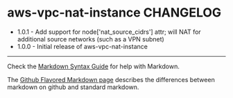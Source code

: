 aws-vpc-nat-instance CHANGELOG
==============================

* 1.0.1 - Add support for node['nat_source_cidrs'] attr; will NAT for additional source networks (such as a VPN subnet)
* 1.0.0 - Initial release of aws-vpc-nat-instance

- - -
Check the [Markdown Syntax Guide](http://daringfireball.net/projects/markdown/syntax) for help with Markdown.

The [Github Flavored Markdown page](http://github.github.com/github-flavored-markdown/) describes the differences between markdown on github and standard markdown.
